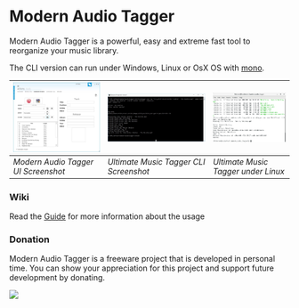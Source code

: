 <div data-type="ad" data-publisher="fstarred.github.io" data-format="728x90" data-zone="modernaudiotagger" data-tags="tag%20music%2crename%20music%2cread%20tag%2cmp3%20tag%2cscript%20mp3%20tag%2cscript%20mp3%20music%2cauto%20tag%20music"></div> 

# Modern Audio Tagger
Modern Audio Tagger is a powerful, easy and extreme fast tool to reorganize your music library.

The CLI version can run under Windows, Linux or OsX OS with [mono](http://www.mono-project.com/download/).

| ![ui image](docs/assets/ui.jpg?raw=true "Modern Audio Tagger UI Screenshot") | ![cli image](docs/assets/cli.jpg?raw=true "Ultimate Music Tagger CLI Screenshot") | ![linux_image](docs/assets/linux_screenshot.png?raw=true "Linux with mono") |
| ----------------------------------- | -------------------------------------- | -------------------------------------- |
| *Modern Audio Tagger UI Screenshot* | *Ultimate Music Tagger CLI Screenshot* | *Ultimate Music Tagger under Linux*    |

### Wiki
Read the [Guide](https://github.com/fstarred/modernaudiotagger/wiki/Home) for more information about the usage

### Donation
Modern Audio Tagger is a freeware project that is developed in personal time. You can show your appreciation for this project and support future development by donating.

[![](https://camo.githubusercontent.com/f896f7d176663a1559376bb56aac4bdbbbe85ed1/68747470733a2f2f7777772e70617970616c6f626a656374732e636f6d2f656e5f55532f692f62746e2f62746e5f646f6e61746543435f4c472e676966)](https://www.paypal.me/FabrizioStellato/5)
